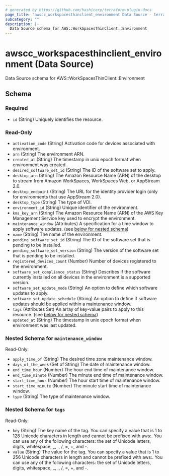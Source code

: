 ```yaml
---
# generated by https://github.com/hashicorp/terraform-plugin-docs
page_title: "awscc_workspacesthinclient_environment Data Source - terraform-provider-awscc"
subcategory: ""
description: |-
  Data Source schema for AWS::WorkSpacesThinClient::Environment
---
```


# awscc_workspacesthinclient_environment (Data Source)

Data Source schema for AWS::WorkSpacesThinClient::Environment



<!-- schema generated by tfplugindocs -->
## Schema

### Required

- `id` (String) Uniquely identifies the resource.

### Read-Only

- `activation_code` (String) Activation code for devices associated with environment.
- `arn` (String) The environment ARN.
- `created_at` (String) The timestamp in unix epoch format when environment was created.
- `desired_software_set_id` (String) The ID of the software set to apply.
- `desktop_arn` (String) The Amazon Resource Name (ARN) of the desktop to stream from Amazon WorkSpaces, WorkSpaces Web, or AppStream 2.0.
- `desktop_endpoint` (String) The URL for the identity provider login (only for environments that use AppStream 2.0).
- `desktop_type` (String) The type of VDI.
- `environment_id` (String) Unique identifier of the environment.
- `kms_key_arn` (String) The Amazon Resource Name (ARN) of the AWS Key Management Service key used to encrypt the environment.
- `maintenance_window` (Attributes) A specification for a time window to apply software updates. (see [below for nested schema](#nestedatt--maintenance_window))
- `name` (String) The name of the environment.
- `pending_software_set_id` (String) The ID of the software set that is pending to be installed.
- `pending_software_set_version` (String) The version of the software set that is pending to be installed.
- `registered_devices_count` (Number) Number of devices registered to the environment.
- `software_set_compliance_status` (String) Describes if the software currently installed on all devices in the environment is a supported version.
- `software_set_update_mode` (String) An option to define which software updates to apply.
- `software_set_update_schedule` (String) An option to define if software updates should be applied within a maintenance window.
- `tags` (Attributes Set) An array of key-value pairs to apply to this resource. (see [below for nested schema](#nestedatt--tags))
- `updated_at` (String) The timestamp in unix epoch format when environment was last updated.

<a id="nestedatt--maintenance_window"></a>
### Nested Schema for `maintenance_window`

Read-Only:

- `apply_time_of` (String) The desired time zone maintenance window.
- `days_of_the_week` (Set of String) The date of maintenance window.
- `end_time_hour` (Number) The hour end time of maintenance window.
- `end_time_minute` (Number) The minute end time of maintenance window.
- `start_time_hour` (Number) The hour start time of maintenance window.
- `start_time_minute` (Number) The minute start time of maintenance window.
- `type` (String) The type of maintenance window.


<a id="nestedatt--tags"></a>
### Nested Schema for `tags`

Read-Only:

- `key` (String) The key name of the tag. You can specify a value that is 1 to 128 Unicode characters in length and cannot be prefixed with aws:. You can use any of the following characters: the set of Unicode letters, digits, whitespace, _, ., /, =, +, and -.
- `value` (String) The value for the tag. You can specify a value that is 1 to 256 Unicode characters in length and cannot be prefixed with aws:. You can use any of the following characters: the set of Unicode letters, digits, whitespace, _, ., /, =, +, and -.
